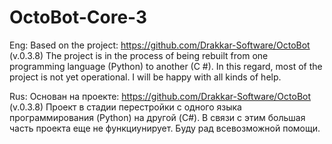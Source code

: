 # OctoBot-Core-3

Eng: 
Based on the project: https://github.com/Drakkar-Software/OctoBot (v.0.3.8)
The project is in the process of being rebuilt from one programming language (Python) to another (C #). In this regard, most of the project is not yet operational.
I will be happy with all kinds of help.

Rus:
Основан на проекте: https://github.com/Drakkar-Software/OctoBot (v.0.3.8)
Проект в стадии перестройки с одного языка программирования (Python) на другой (C#). В связи с этим большая часть проекта еще не функциунирует.
Буду рад всевозможной помощи.